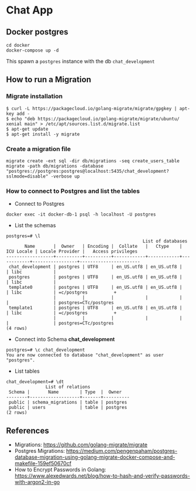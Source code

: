 # Chat App

## Docker postgres

```
cd docker
docker-compose up -d
```

This spawn a `postgres` instance with the db `chat_development`

## How to run a Migration

### Migrate installation
```
$ curl -L https://packagecloud.io/golang-migrate/migrate/gpgkey | apt-key add -
$ echo "deb https://packagecloud.io/golang-migrate/migrate/ubuntu/ xenial main" > /etc/apt/sources.list.d/migrate.list
$ apt-get update
$ apt-get install -y migrate
```

### Create a migration file

```
migrate create -ext sql -dir db/migrations -seq create_users_table
migrate -path db/migrations -database "postgres://postgres:postgres@localhost:5435/chat_development?sslmode=disable" -verbose up
```

### How to connect to Postgres and list the tables

* Connect to Postgres

```
docker exec -it docker-db-1 psql -h localhost -U postgres
```

* List the schemas

```
postgres=# \l
                                                    List of databases
       Name       |  Owner   | Encoding |  Collate   |   Ctype    | ICU Locale | Locale Provider |   Access privileges
------------------+----------+----------+------------+------------+------------+-----------------+-----------------------
 chat_development | postgres | UTF8     | en_US.utf8 | en_US.utf8 |            | libc            |
 postgres         | postgres | UTF8     | en_US.utf8 | en_US.utf8 |            | libc            |
 template0        | postgres | UTF8     | en_US.utf8 | en_US.utf8 |            | libc            | =c/postgres          +
                  |          |          |            |            |            |                 | postgres=CTc/postgres
 template1        | postgres | UTF8     | en_US.utf8 | en_US.utf8 |            | libc            | =c/postgres          +
                  |          |          |            |            |            |                 | postgres=CTc/postgres
(4 rows)
```

* Connect into Schema **chat_development**
```
postgres=# \c chat_development
You are now connected to database "chat_development" as user "postgres".
```

* List tables
```
chat_development=# \dt
               List of relations
 Schema |       Name        | Type  |  Owner
--------+-------------------+-------+----------
 public | schema_migrations | table | postgres
 public | users             | table | postgres
(2 rows)

```



## References

* Migrations: https://github.com/golang-migrate/migrate
* Postgres Migrations: https://medium.com/pengenpaham/postgres-database-migration-using-golang-migrate-docker-compose-and-makefile-159ef50670cf
* How to Encrypt Passwords in Golang: https://www.alexedwards.net/blog/how-to-hash-and-verify-passwords-with-argon2-in-go